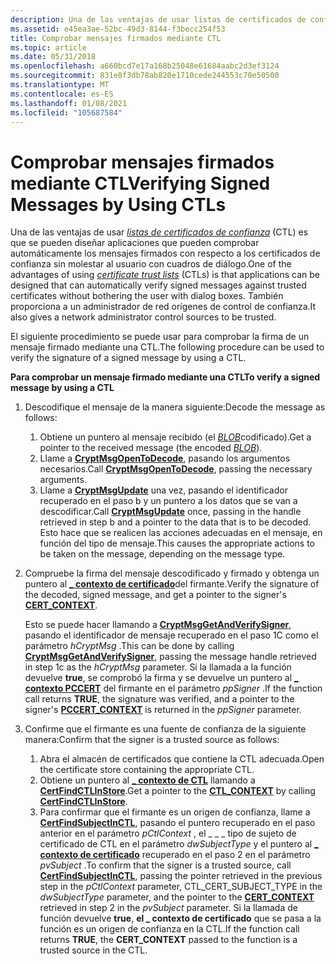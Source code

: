 ```yaml
---
description: Una de las ventajas de usar listas de certificados de confianza (CTL) es que se pueden diseñar aplicaciones que pueden comprobar automáticamente los mensajes firmados con respecto a los certificados de confianza sin molestar al usuario con cuadros de diálogo.
ms.assetid: e45ea3ae-52bc-49d3-8144-f3becc254f53
title: Comprobar mensajes firmados mediante CTL
ms.topic: article
ms.date: 05/31/2018
ms.openlocfilehash: a660bcd7e17a168b25048e61684aabc2d3ef3124
ms.sourcegitcommit: 831e8f3db78ab820e1710cede244553c70e50500
ms.translationtype: MT
ms.contentlocale: es-ES
ms.lasthandoff: 01/08/2021
ms.locfileid: "105687584"
---
```

# <a name="verifying-signed-messages-by-using-ctls"></a><span data-ttu-id="f0180-103">Comprobar mensajes firmados mediante CTL</span><span class="sxs-lookup"><span data-stu-id="f0180-103">Verifying Signed Messages by Using CTLs</span></span>

<span data-ttu-id="f0180-104">Una de las ventajas de usar [*listas de certificados de confianza*](../secgloss/c-gly.md) (CTL) es que se pueden diseñar aplicaciones que pueden comprobar automáticamente los mensajes firmados con respecto a los certificados de confianza sin molestar al usuario con cuadros de diálogo.</span><span class="sxs-lookup"><span data-stu-id="f0180-104">One of the advantages of using [*certificate trust lists*](../secgloss/c-gly.md) (CTLs) is that applications can be designed that can automatically verify signed messages against trusted certificates without bothering the user with dialog boxes.</span></span> <span data-ttu-id="f0180-105">También proporciona a un administrador de red orígenes de control de confianza.</span><span class="sxs-lookup"><span data-stu-id="f0180-105">It also gives a network administrator control sources to be trusted.</span></span>

<span data-ttu-id="f0180-106">El siguiente procedimiento se puede usar para comprobar la firma de un mensaje firmado mediante una CTL.</span><span class="sxs-lookup"><span data-stu-id="f0180-106">The following procedure can be used to verify the signature of a signed message by using a CTL.</span></span>

<span data-ttu-id="f0180-107">**Para comprobar un mensaje firmado mediante una CTL**</span><span class="sxs-lookup"><span data-stu-id="f0180-107">**To verify a signed message by using a CTL**</span></span>

1.  <span data-ttu-id="f0180-108">Descodifique el mensaje de la manera siguiente:</span><span class="sxs-lookup"><span data-stu-id="f0180-108">Decode the message as follows:</span></span>

    1.  <span data-ttu-id="f0180-109">Obtiene un puntero al mensaje recibido (el [*BLOB*](../secgloss/b-gly.md)codificado).</span><span class="sxs-lookup"><span data-stu-id="f0180-109">Get a pointer to the received message (the encoded [*BLOB*](../secgloss/b-gly.md)).</span></span>
    2.  <span data-ttu-id="f0180-110">Llame a [**CryptMsgOpenToDecode**](/windows/desktop/api/Wincrypt/nf-wincrypt-cryptmsgopentodecode), pasando los argumentos necesarios.</span><span class="sxs-lookup"><span data-stu-id="f0180-110">Call [**CryptMsgOpenToDecode**](/windows/desktop/api/Wincrypt/nf-wincrypt-cryptmsgopentodecode), passing the necessary arguments.</span></span>
    3.  <span data-ttu-id="f0180-111">Llame a [**CryptMsgUpdate**](/windows/desktop/api/Wincrypt/nf-wincrypt-cryptmsgupdate) una vez, pasando el identificador recuperado en el paso b y un puntero a los datos que se van a descodificar.</span><span class="sxs-lookup"><span data-stu-id="f0180-111">Call [**CryptMsgUpdate**](/windows/desktop/api/Wincrypt/nf-wincrypt-cryptmsgupdate) once, passing in the handle retrieved in step b and a pointer to the data that is to be decoded.</span></span> <span data-ttu-id="f0180-112">Esto hace que se realicen las acciones adecuadas en el mensaje, en función del tipo de mensaje.</span><span class="sxs-lookup"><span data-stu-id="f0180-112">This causes the appropriate actions to be taken on the message, depending on the message type.</span></span>

2.  <span data-ttu-id="f0180-113">Compruebe la firma del mensaje descodificado y firmado y obtenga un puntero al [**\_ contexto de certificado**](/windows/desktop/api/Wincrypt/ns-wincrypt-cert_context)del firmante.</span><span class="sxs-lookup"><span data-stu-id="f0180-113">Verify the signature of the decoded, signed message, and get a pointer to the signer's [**CERT\_CONTEXT**](/windows/desktop/api/Wincrypt/ns-wincrypt-cert_context).</span></span>

    <span data-ttu-id="f0180-114">Esto se puede hacer llamando a [**CryptMsgGetAndVerifySigner**](/windows/desktop/api/Wincrypt/nf-wincrypt-cryptmsggetandverifysigner), pasando el identificador de mensaje recuperado en el paso 1C como el parámetro *hCryptMsg* .</span><span class="sxs-lookup"><span data-stu-id="f0180-114">This can be done by calling [**CryptMsgGetAndVerifySigner**](/windows/desktop/api/Wincrypt/nf-wincrypt-cryptmsggetandverifysigner), passing the message handle retrieved in step 1c as the *hCryptMsg* parameter.</span></span> <span data-ttu-id="f0180-115">Si la llamada a la función devuelve **true**, se comprobó la firma y se devuelve un puntero al [**\_ contexto PCCERT**](/windows/desktop/api/Wincrypt/ns-wincrypt-cert_context) del firmante en el parámetro *ppSigner* .</span><span class="sxs-lookup"><span data-stu-id="f0180-115">If the function call returns **TRUE**, the signature was verified, and a pointer to the signer's [**PCCERT\_CONTEXT**](/windows/desktop/api/Wincrypt/ns-wincrypt-cert_context) is returned in the *ppSigner* parameter.</span></span>

3.  <span data-ttu-id="f0180-116">Confirme que el firmante es una fuente de confianza de la siguiente manera:</span><span class="sxs-lookup"><span data-stu-id="f0180-116">Confirm that the signer is a trusted source as follows:</span></span>

    1.  <span data-ttu-id="f0180-117">Abra el almacén de certificados que contiene la CTL adecuada.</span><span class="sxs-lookup"><span data-stu-id="f0180-117">Open the certificate store containing the appropriate CTL.</span></span>
    2.  <span data-ttu-id="f0180-118">Obtiene un puntero al [**\_ contexto de CTL**](/windows/desktop/api/Wincrypt/ns-wincrypt-ctl_context) llamando a [**CertFindCTLInStore**](/windows/desktop/api/Wincrypt/nf-wincrypt-certfindctlinstore).</span><span class="sxs-lookup"><span data-stu-id="f0180-118">Get a pointer to the [**CTL\_CONTEXT**](/windows/desktop/api/Wincrypt/ns-wincrypt-ctl_context) by calling [**CertFindCTLInStore**](/windows/desktop/api/Wincrypt/nf-wincrypt-certfindctlinstore).</span></span>
    3.  <span data-ttu-id="f0180-119">Para confirmar que el firmante es un origen de confianza, llame a [**CertFindSubjectInCTL**](/windows/desktop/api/Wincrypt/nf-wincrypt-certfindsubjectinctl), pasando el puntero recuperado en el paso anterior en el parámetro *pCtlContext* , el \_ \_ \_ tipo de sujeto de certificado de CTL en el parámetro *dwSubjectType* y el puntero al [**\_ contexto de certificado**](/windows/desktop/api/Wincrypt/ns-wincrypt-cert_context) recuperado en el paso 2 en el parámetro *pvSubject* .</span><span class="sxs-lookup"><span data-stu-id="f0180-119">To confirm that the signer is a trusted source, call [**CertFindSubjectInCTL**](/windows/desktop/api/Wincrypt/nf-wincrypt-certfindsubjectinctl), passing the pointer retrieved in the previous step in the *pCtlContext* parameter, CTL\_CERT\_SUBJECT\_TYPE in the *dwSubjectType* parameter, and the pointer to the [**CERT\_CONTEXT**](/windows/desktop/api/Wincrypt/ns-wincrypt-cert_context) retrieved in step 2 in the *pvSubject* parameter.</span></span> <span data-ttu-id="f0180-120">Si la llamada de función devuelve **true**, **el \_ contexto de certificado** que se pasa a la función es un origen de confianza en la CTL.</span><span class="sxs-lookup"><span data-stu-id="f0180-120">If the function call returns **TRUE**, the **CERT\_CONTEXT** passed to the function is a trusted source in the CTL.</span></span>

 

 

